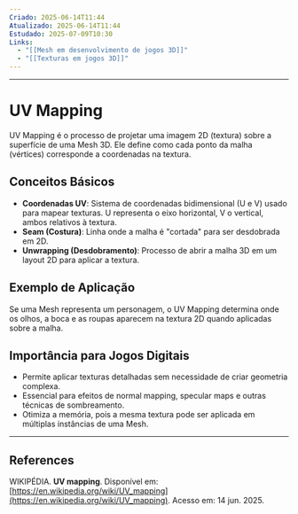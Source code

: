 ```yaml
---
Criado: 2025-06-14T11:44
Atualizado: 2025-06-14T11:44
Estudado: 2025-07-09T10:30
Links:
  - "[[Mesh em desenvolvimento de jogos 3D]]"
  - "[[Texturas em jogos 3D]]"
---
```

---
# UV Mapping

UV Mapping é o processo de projetar uma imagem 2D (textura) sobre a superfície de uma Mesh 3D. Ele define como cada ponto da malha (vértices) corresponde a coordenadas na textura.

## Conceitos Básicos

- **Coordenadas UV**: Sistema de coordenadas bidimensional (U e V) usado para mapear texturas. U representa o eixo horizontal, V o vertical, ambos relativos à textura.
- **Seam (Costura)**: Linha onde a malha é "cortada" para ser desdobrada em 2D.
- **Unwrapping (Desdobramento)**: Processo de abrir a malha 3D em um layout 2D para aplicar a textura.

## Exemplo de Aplicação

Se uma Mesh representa um personagem, o UV Mapping determina onde os olhos, a boca e as roupas aparecem na textura 2D quando aplicadas sobre a malha.

## Importância para Jogos Digitais

- Permite aplicar texturas detalhadas sem necessidade de criar geometria complexa.
- Essencial para efeitos de normal mapping, specular maps e outras técnicas de sombreamento.
- Otimiza a memória, pois a mesma textura pode ser aplicada em múltiplas instâncias de uma Mesh.

---
## References

WIKIPÉDIA. **UV mapping**. Disponível em: [https://en.wikipedia.org/wiki/UV_mapping](https://en.wikipedia.org/wiki/UV_mapping). Acesso em: 14 jun. 2025.